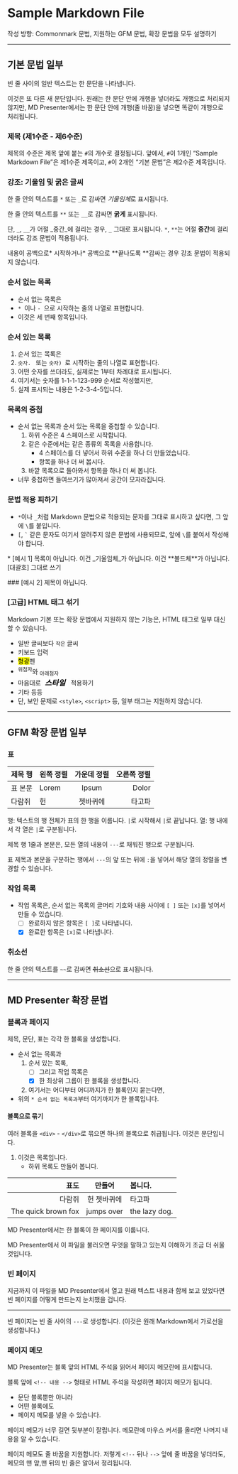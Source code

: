 # Sample Markdown File

작성 방향: Commonmark 문법, 지원하는 GFM 문법, 확장 문법을 모두 설명하기

---

## 기본 문법 일부

빈 줄 사이의 일반 텍스트는 한 문단을 나타냅니다.

이것은 또 다른 새 문단입니다.
원래는 한 문단 안에 개행을 넣더라도 개행으로 처리되지 않지만,
MD Presenter에서는 한 문단 안에 개행(줄 바꿈)을 넣으면 똑같이 개행으로 처리됩니다.

### 제목 (제1수준 - 제6수준)

제목의 수준은 제목 앞에 붙는 `#`의 개수로 결정됩니다.
앞에서, `#`이 1개인 “Sample Markdown File”은 제1수준 제목이고,
`#`이 2개인 “기본 문법”은 제2수준 제목입니다.

### 강조: 기울임 및 굵은 글씨

한 줄 안의 텍스트를
`*` 또는 `_`로 감싸면
*기울임체*로 표시됩니다.

한 줄 안의 텍스트를
`**` 또는 `__`로 감싸면
**굵게** 표시됩니다.

단, `_`, `__`가 어절 _중간_에 걸리는 경우,
`_` 그대로 표시됩니다.
`*`, `**`는 어절 **중간**에 걸리더라도
강조 문법이 적용됩니다.

내용이 공백으로* 시작하거나*
공백으로 **끝나도록 **감싸는 경우
강조 문법이 적용되지 않습니다.

### 순서 없는 목록

* 순서 없는 목록은
* `* `이나 `- `으로 시작하는 줄의 나열로 표현합니다.
* 이것은 세 번째 항목입니다.

### 순서 있는 목록

1. 순서 있는 목록은
1. `숫자. ` 또는 `숫자) `로 시작하는 줄의 나열로 표현합니다.
1. 어떤 숫자를 쓰더라도, 실제로는 1부터 차례대로 표시됩니다.
123. 여기서는 숫자를 1-1-1-123-999 순서로 작성했지만,
999. 실제 표시되는 내용은 1-2-3-4-5입니다.

### 목록의 중첩

* 순서 없는 목록과 순서 있는 목록을 중첩할 수 있습니다.
    1. 하위 수준은 4 스페이스로 시작합니다.
    2. 같은 수준에서는 같은 종류의 목록을 사용합니다.
        * 4 스페이스를 더 넣어서 하위 수준을 하나 더 만들었습니다.
        * 항목을 하나 더 써 봅시다.
    3. 바깥 목록으로 돌아와서 항목을 하나 더 써 봅니다.
* 너무 중첩하면 들여쓰기가 많아져서 공간이 모자라집니다.

### 문법 적용 피하기

* `*`이나 `_`처럼 Markdown 문법으로 적용되는 문자를 그대로 표시하고 싶다면, 그 앞에 `\`를 붙입니다.
* `[`, <code>&#x60;</code> 같은 문자도 여기서 알려주지 않은 문법에 사용되므로, 앞에 `\`를 붙여서 작성해야 합니다.

\* \[예시 1] 목록이 아닙니다.
이건 \_기울임체\_가 아닙니다.
이건 \*\*볼드체\*\*가 아닙니다.
\[대괄호] 그대로 쓰기

\### \[예시 2] 제목이 아닙니다.

### \[고급] HTML 태그 섞기

Markdown 기본 또는 확장 문법에서 지원하지 않는 기능은, HTML 태그로 일부 대신할 수 있습니다.

* 일반 글씨보다 <small>작은</small> 글씨
* <kbd>키보드</kbd> 입력
* <mark>형광</mark>펜
* <sup>위첨자</sup>와 <sub>아래첨자</sub>
* 마음대로 <span style="margin: 0 0.1em; padding: 0.1em 0.4em 0.1em 0.2em; background-color: #ffffff; color: #000000; font-size: 1.2em; font-weight: 900; font-style: italic;">스타일</span> 적용하기
* 기타 등등
* 단, 보안 문제로 `<style>`, `<script>` 등, 일부 태그는 지원하지 않습니다.

---

## GFM 확장 문법 일부

### 표

| 제목 행 | 왼쪽 정렬 | 가운데 정렬 | 오른쪽 정렬 |
| ------- | :-------- | :---------: | ----------: |
| 표 본문 | Lorem     |    Ipsum    |       Dolor |
| 다람쥐  | 헌        |  쳇바퀴에   |      타고파 |

행: 텍스트의 행 전체가 표의 한 행을 이룹니다. `|`로 시작해서 `|`로 끝납니다.
열: 행 내에서 각 열은 `|`로 구분됩니다.

제목 행 1줄과 본문은,
모든 열의 내용이 `---`로 채워진 행으로 구분됩니다.

표 제목과 본문을 구분하는 행에서
`---`의 앞 또는 뒤에 `:`을 넣어서
해당 열의 정렬을 변경할 수 있습니다.

### 작업 목록

* 작업 목록은, 순서 없는 목록의 글머리 기호와 내용 사이에 `[ ]` 또는 `[x]`를 넣어서 만들 수 있습니다.
    * [ ] 완료하지 않은 항목은 `[ ]`로 나타냅니다.
    * [x] 완료한 항목은 `[x]`로 나타냅니다.

### 취소선

한 줄 안의 텍스트를
`~~`로 감싸면
~~취소선~~으로 표시됩니다.

---

## MD Presenter 확장 문법

### 블록과 페이지

제목, 문단, 표는 각각 한 블록을 생성합니다.

* 순서 없는 목록과
    1. 순서 있는 목록,
        * [ ] 그리고 작업 목록은
        * [x] 한 최상위 그룹이 한 블록을 생성합니다.
    2. 여기서는 어디부터 어디까지가 한 블록인지 묻는다면,
* 위의 `* 순서 없는 목록과`부터 여기까지가 한 블록입니다.

<div>

#### 블록으로 묶기

여러 블록을 `<div>` - `</div>`로 묶으면 하나의 블록으로 취급됩니다. 이것은 문단입니다.

1. 이것은 목록입니다.
    * 하위 목록도 만들어 봅니다.

|                표도 |   만들어    | 봅니다.       |
| ------------------: | :---------: | :------------ |
|              다람쥐 | 헌 쳇바퀴에 | 타고파        |
| The quick brown fox | jumps over  | the lazy dog. |

</div>

MD Presenter에서는
한 블록이 한 페이지를 이룹니다.

MD Presenter에서 이 파일을 불러오면
무엇을 말하고 있는지 이해하기 조금 더 쉬울 것입니다.

### 빈 페이지

지금까지 이 파일을 MD Presenter에서 열고
원래 텍스트 내용과 함께 보고 있었다면
빈 페이지를 어떻게 만드는지 눈치챘을 겁니다.

---

빈 페이지는 빈 줄 사이의 `---`로 생성합니다.
(이것은 원래 Markdown에서 가로선을 생성합니다.)

### 페이지 메모

<!-- 이것이 페이지 메모입니다. -->
MD Presenter는
블록 앞의 HTML 주석을 읽어서
페이지 메모란에 표시합니다.

<!-- 페이지 메모를 작성하는 방법 -->
블록 앞에 `<!-- 내용 -->` 형태로
HTML 주석을 작성하면
페이지 메모가 됩니다.

<!-- 순서 없는 목록에 넣은 페이지 메모 -->
* 문단 블록뿐만 아니라
* 어떤 블록에도
* 페이지 메모를 넣을 수 있습니다.

<!-- 이 메모는 너무 길어서 뒷부분이 잘려 나옵니다. 마우스 커서를 올려 볼까요? 아마 여기부터는 잘려 나왔을 겁니다. -->
페이지 메모가 너무 길면 뒷부분이 잘립니다.
메모란에 마우스 커서를 올리면 나머지 내용을 알 수 있습니다.

<!--
메모의 첫째 줄
메모의 둘째 줄
메모의 셋째 줄인데 가려질 겁니다.
-->
페이지 메모도 줄 바꿈을 지원합니다.
저렇게 `<!--` 뒤나 `-->` 앞에 줄 바꿈을 넣더라도, 메모의 맨 앞,맨 뒤의 빈 줄은 알아서 정리됩니다.
